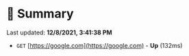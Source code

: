 # 📖 Summary
Last updated: **12/8/2021, 3:41:38 PM**

- `GET` [https://google.com](https://google.com) - **Up** (132ms)
